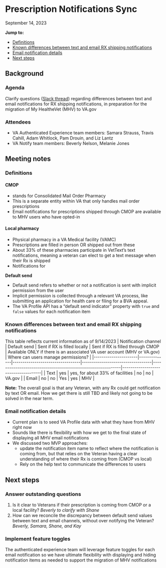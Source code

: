 # Prescription Notifications Sync
September 14, 2023

**Jump to:**
- [Definitions](https://github.com/department-of-veterans-affairs/va.gov-team/blob/master/products/identity-personalization/profile/notification-preferences/mhv-notification-preferences-migration/meeting-notes/2023-09-14-rx-notification-sync.md#definitions)
- [Known differences between text and email RX shipping notifications](https://github.com/department-of-veterans-affairs/va.gov-team/blob/master/products/identity-personalization/profile/notification-preferences/mhv-notification-preferences-migration/meeting-notes/2023-09-14-rx-notification-sync.md#known-differences-between-text-and-email-rx-shipping-notifications)
- [Email notification details](https://github.com/department-of-veterans-affairs/va.gov-team/blob/master/products/identity-personalization/profile/notification-preferences/mhv-notification-preferences-migration/meeting-notes/2023-09-14-rx-notification-sync.md#email-notification-details)
- [Next steps](https://github.com/department-of-veterans-affairs/va.gov-team/blob/master/products/identity-personalization/profile/notification-preferences/mhv-notification-preferences-migration/meeting-notes/2023-09-14-rx-notification-sync.md#next-steps)

## Background
### Agenda
Clarify questions ([Slack thread](https://dsva.slack.com/archives/C909ZG2BB/p1693921206330489)) regarding differences between text and email notifications for RX shipping notifications, in preparation for the migration of My HealtheVet (MHV) to VA.gov
### Attendees
- VA Authenticated Experience team members: Samara Strauss, Travis Cahill, Adam Whitlock, Pam Drouin, and Liz Lantz
- VA Notify team members: Beverly Nelson, Melanie Jones


## Meeting notes

### Definitions
#### CMOP  
- stands for Consolidated Mail Order Pharmacy
- This is a separate entity within VA that only handles mail order prescriptions
- Email notifications for prescriptions shipped through CMOP are available to MHV users who have opted-in

#### Local pharmacy
- Physical pharmacy in a VA Medical facility (VAMC)
- Prescriptions are filled in person OR shipped out from these
- About 33% of these pharmacies participate in VetText’s text notifications, meaning a veteran can elect to get a text message when their Rx is shipped
- Notifications for

**Default send**
- Default send refers to whether or not a notification is sent with implicit permission from the user
- Implicit permission is collected through a relevant VA process, like submitting an application for health care or filing for a BVA appeal.
- The VA Profile API has a “default send indicator” property with `true` and `false` values for each notification item

### Known differences between text and email RX shipping notifications
This table reflects current information as of 9/14/2023
| Notification channel | Default send | Sent if RX is filled locally     | Sent if RX is filled through CMOP | Available ONLY if there is an associated VA user account (MHV or VA.gov) | Where can users manage permissions? |
|----------------------|--------------|----------------------------------|-----------------------------------|--------------------------------------------------------------|-------------------------------------|
| Text                 | yes          | yes, for about 33% of facilities | no                                | no                                                           | VA.gov                              |
| Email                | no           | no                               | Yes                               | yes                                                          | MHV                                 |

**Note:** The overall goal is that any Veteran, with any Rx could get notification by text OR email.  How we get there is still TBD and likely not going to be solved in the near term.

### Email notification details
- Current plan is to seed VA Profile data with what they have from MHV right now
- Sounds like there is flexibility with how we get to the final state of displaying all MHV email notifications
- We discussed two MVP approaches: 
  - update the notification item name to reflect where the notification is coming from, but that relies on the Veteran having a clear understanding of where their Rx is coming from (CMOP vs local)
  - Rely on the help text to communicate the differences to users

## Next steps
### Answer outstanding questions
1. Is it clear to Veterans if their prescription is coming from CMOP or a local facility? *Beverly to clarify with Shane*
2. How can we reconcile the discrepancy between default send values between text and email channels, without over notifying the Veteran? *Beverly, Samara, Shane, and Kay*

### Implement feature toggles
The authenticated experience team will leverage feature toggles for each email notification so we have ultimate flexibility with displaying and hiding notification items as needed to support the migration of MHV notifications
